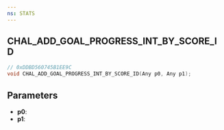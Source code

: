 ```yaml
---
ns: STATS
---
```

## CHAL_ADD_GOAL_PROGRESS_INT_BY_SCORE_ID

```c
// 0xDDBD560745B1EE9C
void CHAL_ADD_GOAL_PROGRESS_INT_BY_SCORE_ID(Any p0, Any p1);
```

## Parameters
* **p0**:
* **p1**:
